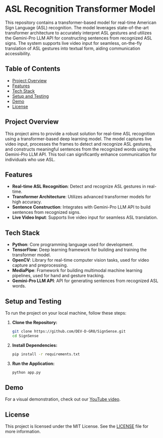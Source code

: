 # ASL Recognition Transformer Model

This repository contains a transformer-based model for real-time American Sign Language (ASL) recognition. The model leverages state-of-the-art transformer architecture to accurately interpret ASL gestures and utilizes the Gemini-Pro LLM API for constructing sentences from recognized ASL signs. The system supports live video input for seamless, on-the-fly translation of ASL gestures into textual form, aiding communication accessibility.

## Table of Contents
- [Project Overview](#project-overview)
- [Features](#features)
- [Tech Stack](#tech-stack)
- [Setup and Testing](#setup-and-testing)
- [Demo](#demo)
- [License](#license)

## Project Overview
This project aims to provide a robust solution for real-time ASL recognition using a transformer-based deep learning model. The model captures live video input, processes the frames to detect and recognize ASL gestures, and constructs meaningful sentences from the recognized words using the Gemini-Pro LLM API. This tool can significantly enhance communication for individuals who use ASL.

## Features
- **Real-time ASL Recognition**: Detect and recognize ASL gestures in real-time.
- **Transformer Architecture**: Utilizes advanced transformer models for high accuracy.
- **Sentence Construction**: Integrates with Gemini-Pro LLM API to build sentences from recognized signs.
- **Live Video Input**: Supports live video input for seamless ASL translation.

## Tech Stack
- **Python**: Core programming language used for development.
- **TensorFlow**: Deep learning framework for building and training the transformer model.
- **OpenCV**: Library for real-time computer vision tasks, used for video capture and preprocessing.
- **MediaPipe**: Framework for building multimodal machine learning pipelines, used for hand and gesture tracking.
- **Gemini-Pro LLM API**: API for generating sentences from recognized ASL words.

## Setup and Testing

To run the project on your local machine, follow these steps:

1. **Clone the Repository:**
   ```bash
   git clone https://github.com/DEV-D-GR8/SignSense.git
   cd SignSense

2. **Install Dependencies:**
   ```bash
   pip install -r requirements.txt

3. **Run the Application:**
   ```bash
   python app.py

## Demo
For a visual demonstration, check out our [YouTube video](https://youtu.be/6XNY6YBXgyI?si=RoZdn_8jL35EMuYD).

## License
This project is licensed under the MIT License. See the [LICENSE](LICENSE.md) file for more information.
